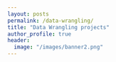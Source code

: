 ```yaml
---
layout: posts
permalink: /data-wrangling/
title: "Data Wrangling projects"
author_profile: true
header:
  image: "/images/banner2.png"
---
```


<!-- {% include base_path %}
{% include group-by-array collection=site.posts field="tags" %}

{% for tag in group_names %}
  {% assign posts = group_items[forloop.index0] %}
  <h2 id="{{ tag | slugify }}" class="archive__subtitle">{{ tag }}</h2>
  {% for post in posts %}
    {% include archive-single.html %}
  {% endfor %}
{% endfor %}
 -->